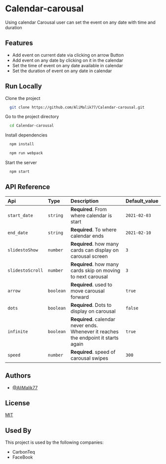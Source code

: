 # Calendar-carousal

Using calendar Carousal user can set the event on any date with time and duration

## Features

- Add event on current date via clicking on arrow Button
- Add event on any date by clicking on it in the calendar
- Set the time of event on any date available in calendar
- Set the duration of event on any date in calendar

## Run Locally

Clone the project

```bash
  git clone https://github.com/AliMalik77/Calendar-carousal.git
```

Go to the project directory

```bash
  cd Calendar-carousal
```

Install dependencies

```bash
  npm install
```

```bash
  npm run webpack
```

Start the server

```bash
  npm start
```

## API Reference

| Api              | Type      | Description                                                                         | Default_value |
| :--------------- | :-------- | :---------------------------------------------------------------------------------- | :------------ |
| `start_date`     | `string`  | **Required**. From where calendar is start                                          | `2021-02-03`  |
| `end_date`       | `string`  | **Required**. To where calendar ends                                                | `2021-02-10`  |
| `slidestoShow`   | `number`  | **Required**. how many cards can display on carousal screen                         | `3`           |
| `slidestoScroll` | `number`  | **Required**. how many cards skip on moving to next carousal                        | `3`           |
| `arrow`          | `boolean` | **Required**. used to move carousal forward                                         | `true`        |
| `dots`           | `boolean` | **Required**. Dots to display on carousal                                           | `false`       |
| `infinite`       | `boolean` | **Required**. calendar never ends. Whenever it reaches the endpoint it starts again | `true`        |
| `speed`          | `number`  | **Required**. speed of carousal swipes                                              | `300`         |

## Authors

- [@AliMalik77](https://github.com/AliMalik77)

## License

[MIT](https://choosealicense.com/licenses/mit/)

## Used By

This project is used by the following companies:

- CarbonTeq
- FaceBook
